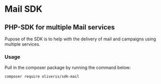 # Mail SDK
## PHP-SDK for multiple Mail services

<p>Pupose of the SDK is to help with the delivery of mail and campaigns using multiple services.</p>

### Usage
<p>Pull in the composer package by running the command below:</p>

```
composer require oliveris/sdk-mail
```